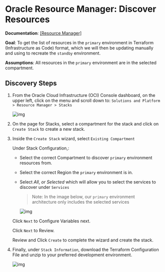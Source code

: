 # Oracle Resource Manager: Discover Resources
**Documentation**: [[Resource Manager]](https://docs.oracle.com/en-us/iaas/Content/ResourceManager/Concepts/landing.htm)

**Goal**: To get the list of resources in the `primary` environment in Terraform (Infrastructure as Code) format, which we will then be updating manually and using to recreate the `standby` environment.

**Assumptions**: All resources in the `primary` environment are in the selected compartment.


## Discovery Steps
1. From the Oracle Cloud Infrastructure (OCI) Console dashboard, on the upper left, click on the menu and scroll down to:
 ``` Solutions and Platform > Resource Manager > Stacks ```

    ![img](./resources/location.PNG)

2. On the page for Stacks, select a compartment for the stack and click on ``` Create Stack``` to create a new stack.

3. Inside the `Create Stack` wizard, select `Existing Compartment`

    Under Stack Configuration,:
    + Select the correct Compartment to discover `primary` environment resources from.

    + Select the correct Region the `primary` environment is in.

    + Select _All_, *or* _Selected_ which will allow you to select the services to discover under `Services`

        > Note: In the image below, our `primary` environment architecture only includes the selected services

        ![img](./resources/createStack.PNG)

    Click `Next` to Configure Variables next.

    Click `Next` to Review.

    Review and Click `Create` to complete the wizard and create the stack.

4. Finally, under `Stack Information`, download the Terraform Configuration File and unzip to your preferred development environment.

    ![img](./resources/downloadConfiguration.PNG)